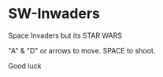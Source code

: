 # SW-Inwaders
Space Invaders but its STAR WARS

"A" & "D" or arrows to move. SPACE to shoot.

Good luck
